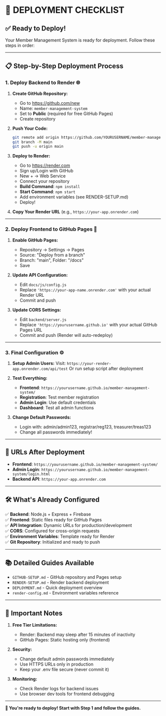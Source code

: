 # 🚀 **DEPLOYMENT CHECKLIST**

## ✅ **Ready to Deploy!**

Your Member Management System is ready for deployment. Follow these steps in order:

---

## 📋 **Step-by-Step Deployment Process**

### **1. Deploy Backend to Render** 🌐

1. **Create GitHub Repository:**
   - Go to https://github.com/new
   - Name: `member-management-system`
   - Set to **Public** (required for free GitHub Pages)
   - Create repository

2. **Push Your Code:**
   ```bash
   git remote add origin https://github.com/YOURUSERNAME/member-management-system.git
   git branch -M main
   git push -u origin main
   ```

3. **Deploy to Render:**
   - Go to https://render.com
   - Sign up/Login with GitHub
   - New + → Web Service
   - Connect your repository
   - **Build Command**: `npm install`
   - **Start Command**: `npm start`
   - Add environment variables (see RENDER-SETUP.md)
   - Deploy!

4. **Copy Your Render URL** (e.g., `https://your-app.onrender.com`)

---

### **2. Deploy Frontend to GitHub Pages** 📄

1. **Enable GitHub Pages:**
   - Repository → Settings → Pages
   - Source: "Deploy from a branch"
   - Branch: "main", Folder: "/docs"
   - Save

2. **Update API Configuration:**
   - Edit `docs/js/config.js`
   - Replace `'https://your-app-name.onrender.com'` with your actual Render URL
   - Commit and push

3. **Update CORS Settings:**
   - Edit `backend/server.js`
   - Replace `'https://yourusername.github.io'` with your actual GitHub Pages URL
   - Commit and push (Render will auto-redeploy)

---

### **3. Final Configuration** ⚙️

1. **Setup Admin Users:**
   Visit: `https://your-render-app.onrender.com/api/test`
   Or run setup script after deployment

2. **Test Everything:**
   - **Frontend**: `https://yourusername.github.io/member-management-system/`
   - **Registration**: Test member registration
   - **Admin Login**: Use default credentials
   - **Dashboard**: Test all admin functions

3. **Change Default Passwords:**
   - Login with: admin/admin123, registrar/reg123, treasurer/treas123
   - Change all passwords immediately!

---

## 🔗 **URLs After Deployment**

- **Frontend**: `https://yourusername.github.io/member-management-system/`
- **Admin Login**: `https://yourusername.github.io/member-management-system/login.html`
- **Backend API**: `https://your-app.onrender.com`

---

## 🛠 **What's Already Configured**

✅ **Backend**: Node.js + Express + Firebase  
✅ **Frontend**: Static files ready for GitHub Pages  
✅ **API Integration**: Dynamic URLs for production/development  
✅ **CORS**: Configured for cross-origin requests  
✅ **Environment Variables**: Template ready for Render  
✅ **Git Repository**: Initialized and ready to push  

---

## 📚 **Detailed Guides Available**

- `GITHUB-SETUP.md` - GitHub repository and Pages setup
- `RENDER-SETUP.md` - Render backend deployment
- `DEPLOYMENT.md` - Quick deployment overview
- `render-config.md` - Environment variables reference

---

## 🚨 **Important Notes**

1. **Free Tier Limitations:**
   - Render: Backend may sleep after 15 minutes of inactivity
   - GitHub Pages: Static hosting only (frontend)

2. **Security:**
   - Change default admin passwords immediately
   - Use HTTPS URLs only in production
   - Keep your .env file secure (never commit it)

3. **Monitoring:**
   - Check Render logs for backend issues
   - Use browser dev tools for frontend debugging

---

**🎉 You're ready to deploy! Start with Step 1 and follow the guides.**
